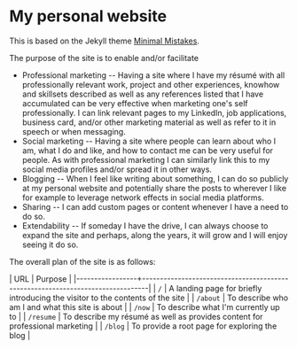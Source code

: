 # My personal website

This is based on the Jekyll theme [Minimal 
Mistakes](https://mmistakes.github.io/minimal-mistakes/).

The purpose of the site is to enable and/or facilitate
- Professional marketing -- Having a site where I have my résumé with all
  professionally relevant work, project and other experiences, knowhow and
  skillsets described as well as any references listed that I have accumulated
  can be very effective when marketing one's self professionally. I can link
  relevant pages to my LinkedIn, job applications, business card, and/or other
  marketing material as well as refer to it in speech or when messaging.
- Social marketing -- Having a site where people can learn about who I am,
  what I do and like, and how to contact me can be very useful for people.
  As with professional marketing I can similarly link this to my social media
  profiles and/or spread it in other ways.
- Blogging -- When I feel like writing about something, I can do so publicly
  at my personal website and potentially share the posts to wherever I like
  for example to leverage network effects in social media platforms.
- Sharing -- I can add custom pages or content whenever I have a need to do so.
- Extendability -- If someday I have the drive, I can always choose to expand
  the site and perhaps, along the years, it will grow and I will enjoy seeing
  it do so.

The overall plan of the site is as follows:

| URL             | Purpose                                                                        |
|-----------------+--------------------------------------------------------------------------------|
| `/`             | A landing page for briefly introducing the visitor to the contents of the site |
| `/about`        | To describe who am I and what this site is about                               |
| `/now`          | To describe what I'm currently up to                                           |
| `/resume`       | To describe my résumé as well as provides content for professional marketing   |
| `/blog`         | To provide a root page for exploring the blog                                  |
